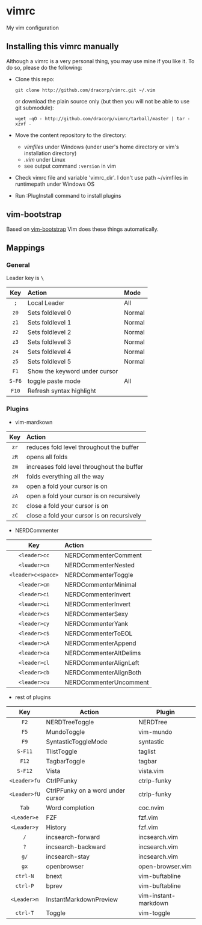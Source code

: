 vimrc
=====

My vim configuration

## Installing this vimrc manually

Although a vimrc is a very personal thing, you may use mine if you
like it. To do so, please do the following:

* Clone this repo:

    `git clone http://github.com/dracorp/vimrc.git ~/.vim`

    or download the plain source only (but then you will not be able to use git submodule):

    `wget -qO - http://github.com/dracorp/vimrc/tarball/master | tar -xzvf -`

* Move the content repository to the directory:

    * *vimfiles* under Windows (under user's home directory or vim's installation directory)
    * *.vim* under Linux
    * see output command `:version` in vim

* Check vimrc file and variable 'vimrc_dir'. I don't use path ~/vimfiles in runtimepath under Windows OS

* Run :PlugInstall command to install plugins

## vim-bootstrap

Based on [vim-bootstrap](https://vim-bootstrap.com/) Vim does these things automatically.

## Mappings

### General

Leader key is <kbd>\\</kbd>

|  Key   | Action                        | Mode   |
| :----: | :---------------------------- | :----- |
|  `;`   | Local Leader                  | All    |
|  `z0`  | Sets foldlevel 0              | Normal |
|  `z1`  | Sets foldlevel 1              | Normal |
|  `z2`  | Sets foldlevel 2              | Normal |
|  `z3`  | Sets foldlevel 3              | Normal |
|  `z4`  | Sets foldlevel 4              | Normal |
|  `z5`  | Sets foldlevel 5              | Normal |
|  `F1`  | Show the keyword under cursor |        |
| `S-F6` | toggle paste mode             | All    |
| `F10`  | Refresh syntax highlight      |

### Plugins

* vim-mardkown

|  Key  | Action                                     |
| :---: | :----------------------------------------- |
| `zr`  | reduces fold level throughout the buffer   |
| `zR`  | opens all folds                            |
| `zm`  | increases fold level throughout the buffer |
| `zM`  | folds everything all the way               |
| `za`  | open a fold your cursor is on              |
| `zA`  | open a fold your cursor is on recursively  |
| `zc`  | close a fold your cursor is on             |
| `zC`  | close a fold your cursor is on recursively |

* NERDCommenter

|        Key         | Action                 |
| :----------------: | :--------------------- |
|    `<leader>cc`    | NERDCommenterComment   |
|    `<leader>cn`    | NERDCommenterNested    |
| `<leader>c<space>` | NERDCommenterToggle    |
|    `<leader>cm`    | NERDCommenterMinimal   |
|    `<leader>ci`    | NERDCommenterInvert    |
|    `<leader>ci`    | NERDCommenterInvert    |
|    `<leader>cs`    | NERDCommenterSexy      |
|    `<leader>cy`    | NERDCommenterYank      |
|    `<leader>c$`    | NERDCommenterToEOL     |
|    `<leader>cA`    | NERDCommenterAppend    |
|    `<leader>ca`    | NERDCommenterAltDelims |
|    `<leader>cl`    | NERDCommenterAlignLeft |
|    `<leader>cb`    | NERDCommenterAlignBoth |
|    `<leader>cu`    | NERDCommenterUncomment |

* rest of plugins

|     Key      | Action                            | Plugin               |
| :----------: | --------------------------------- | -------------------- |
|     `F2`     | NERDTreeToggle                    | NERDTree             |
|     `F5`     | MundoToggle                       | vim-mundo            |
|     `F9`     | SyntasticToggleMode               | syntastic            |
|   `S-F11`    | TlistToggle                       | taglist              |
|    `F12`     | TagbarToggle                      | tagbar               |
|   `S-F12`    | Vista                             | vista.vim            |
| `<Leader>fu` | CtrlPFunky                        | ctrlp-funky          |
| `<Leader>fU` | CtrlPFunky on a word under cursor | ctrlp-funky          |
|    `Tab`     | Word completion                   | coc.nvim             |
| `<Leader>e`  | FZF                               | fzf.vim              |
| `<Leader>y`  | History                           | fzf.vim              |
|     `/`      | incsearch-forward                 | incsearch.vim        |
|     `?`      | incsearch-backward                | incsearch.vim        |
|     `g/`     | incsearch-stay                    | incsearch.vim        |
|     `gx`     | openbrowser                       | open-browser.vim     |
|   `ctrl-N`   | bnext                             | vim-buftabline       |
|   `ctrl-P`   | bprev                             | vim-buftabline       |
| `<Leader>m`  | InstantMarkdownPreview            | vim-instant-markdown |
|   `ctrl-T`   | Toggle                            | vim-toggle           |
